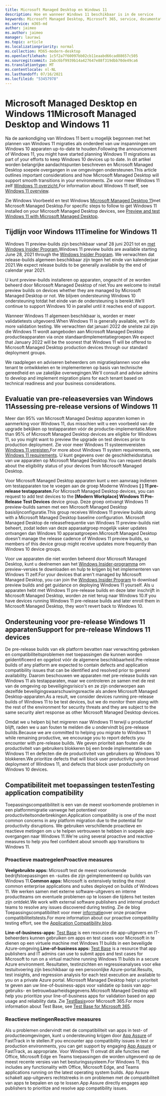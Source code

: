 ```yaml
---
title: Microsoft Managed Desktop en Windows 11
description: Hoe en wanneer Windows 11 beschikbaar is in de service
keywords: Microsoft Managed Desktop, Microsoft 365, service, documentatie
ms.service: m365-md
author: jaimeo
ms.author: jaimeo
manager: laurawi
ms.topic: article
ms.localizationpriority: normal
ms.collection: M365-modern-desktop
ms.openlocfilehash: 1c5f2a7f60097bb02cb11eaabd66cad88657c505
ms.sourcegitcommit: 2abc6bf9939b14a427647e88f319dbb70de49ca6
ms.translationtype: MT
ms.contentlocale: nl-NL
ms.lasthandoff: 07/16/2021
ms.locfileid: "53457978"
---
```

# <a name="microsoft-managed-desktop-and-windows-11"></a><span data-ttu-id="c52c9-104">Microsoft Managed Desktop en Windows 11</span><span class="sxs-lookup"><span data-stu-id="c52c9-104">Microsoft Managed Desktop and Windows 11</span></span>

<span data-ttu-id="c52c9-105">Na de aankondiging van Windows 11 bent u mogelijk begonnen met het plannen van Windows 11 migraties als onderdeel van uw inspanningen om Windows 10 apparaten up-to-date te houden.</span><span class="sxs-lookup"><span data-stu-id="c52c9-105">Following the announcement of Windows 11, you might have started planning Windows 11 migrations as part of your efforts to keep Windows 10 devices up to date.</span></span> <span data-ttu-id="c52c9-106">In dit artikel worden belangrijke aandachtspunten beschreven en Microsoft Managed Desktop soepele overgangen in uw omgevingen ondersteunen.</span><span class="sxs-lookup"><span data-stu-id="c52c9-106">This article outlines important considerations and how Microsoft Managed Desktop will support smooth transitions in your environments.</span></span> <span data-ttu-id="c52c9-107">Zie voor meer Windows 11 zelf [Windows 11 overzicht.](/windows/whats-new/windows-11)</span><span class="sxs-lookup"><span data-stu-id="c52c9-107">For information about Windows 11 itself, see [Windows 11 overview](/windows/whats-new/windows-11).</span></span>

<span data-ttu-id="c52c9-108">Zie Windows Voorbeeld en test Windows [Microsoft Managed Desktop 11](../working-with-managed-desktop/test-win11-mmd.md)met Microsoft Managed Desktop.</span><span class="sxs-lookup"><span data-stu-id="c52c9-108">For specific steps to follow to get Windows 11 installed on your Microsoft Managed Desktop devices, see [Preview and test Windows 11 with Microsoft Managed Desktop](../working-with-managed-desktop/test-win11-mmd.md).</span></span>

## <a name="timeline-for-windows-11"></a><span data-ttu-id="c52c9-109">Tijdlijn voor Windows 11</span><span class="sxs-lookup"><span data-stu-id="c52c9-109">Timeline for Windows 11</span></span>

<span data-ttu-id="c52c9-110">Windows 11 preview-builds zijn beschikbaar vanaf 28 juni 2021 tot en [met Windows Insider Program.](/windows-insider/)</span><span class="sxs-lookup"><span data-stu-id="c52c9-110">Windows 11 preview builds are available starting June 28, 2021 through the [Windows Insider Program](/windows-insider/).</span></span> <span data-ttu-id="c52c9-111">We verwachten dat release-builds algemeen beschikbaar zijn tegen het einde van kalenderjaar 2021.</span><span class="sxs-lookup"><span data-stu-id="c52c9-111">We expect release builds to be generally available by the end of calendar year 2021.</span></span>

<span data-ttu-id="c52c9-112">U kunt preview-builds installeren op apparaten, ongeacht of ze worden beheerd door Microsoft Managed Desktop of niet.</span><span class="sxs-lookup"><span data-stu-id="c52c9-112">You are welcome to install preview builds on devices whether they are managed by Microsoft Managed Desktop or not.</span></span> <span data-ttu-id="c52c9-113">We blijven ondersteuning Windows 10 ondersteuning totdat het einde van de ondersteuning is bereikt.</span><span class="sxs-lookup"><span data-stu-id="c52c9-113">We’ll continue to support Windows 10 in parallel until it reaches end of support.</span></span>

<span data-ttu-id="c52c9-114">Wanneer Windows 11 algemeen beschikbaar is, worden er meer validatietests uitgevoerd.</span><span class="sxs-lookup"><span data-stu-id="c52c9-114">When Windows 11 is generally available, we'll do more validation testing.</span></span> <span data-ttu-id="c52c9-115">We verwachten dat januari 2022 de snelste zal zijn die Windows 11 wordt aangeboden aan Microsoft Managed Desktop productieapparaten via onze standaardimplementatiegroepen.</span><span class="sxs-lookup"><span data-stu-id="c52c9-115">We expect that January 2022 will be the soonest that Windows 11 will be offered to Microsoft Managed Desktop production devices through our standard deployment groups.</span></span>

<span data-ttu-id="c52c9-116">We raadplegen en adviseren beheerders om migratieplannen voor elke tenant te ontwikkelen en te implementeren op basis van technische gereedheid en uw zakelijke overwegingen.</span><span class="sxs-lookup"><span data-stu-id="c52c9-116">We'll consult and advise admins to develop and implement migration plans for each tenant based on technical readiness and your business considerations.</span></span>

## <a name="assessing-pre-release-versions-of-windows-11"></a><span data-ttu-id="c52c9-117">Evaluatie van pre-releaseversies van Windows 11</span><span class="sxs-lookup"><span data-stu-id="c52c9-117">Assessing pre-release versions of Windows 11</span></span>

<span data-ttu-id="c52c9-118">Meer dan 95% van Microsoft Managed Desktop apparaten komen in aanmerking voor Windows 11, dus misschien wilt u een voorbeeld van de upgrade bekijken op testapparaten vóór de productie-implementatie.</span><span class="sxs-lookup"><span data-stu-id="c52c9-118">More than 95% of Microsoft Managed Desktop devices are eligible for Windows 11, so you might want to preview the upgrade on test devices prior to production deployment.</span></span> <span data-ttu-id="c52c9-119">Zie voor meer Windows 11 systeemvereisten [Windows 11 vereisten.](/windows/whats-new/windows-11-requirements)</span><span class="sxs-lookup"><span data-stu-id="c52c9-119">For more about Windows 11 system requirements, see [Windows 11 requirements](/windows/whats-new/windows-11-requirements).</span></span> <span data-ttu-id="c52c9-120">U kunt gegevens over de geschiktheidsstatus van uw apparaten op Microsoft Managed Desktop.</span><span class="sxs-lookup"><span data-stu-id="c52c9-120">You can request details about the eligibility status of your devices from Microsoft Managed Desktop.</span></span>

<span data-ttu-id="c52c9-121">Voor Microsoft Managed Desktop apparaten kunt u een aanvraag indienen om testapparaten toe te voegen aan de groep Moderne Windows **\[ \] 11 pre-release testapparaten.**</span><span class="sxs-lookup"><span data-stu-id="c52c9-121">For Microsoft Managed Desktop devices, you can request to add test devices to the **\[Modern Workplace\] Windows 11 Pre-Release Test Devices** device group.</span></span> <span data-ttu-id="c52c9-122">Deze groep ontvangt Windows 11 preview-builds samen met een Microsoft Managed Desktop basislijnconfiguratie.</span><span class="sxs-lookup"><span data-stu-id="c52c9-122">This group receives Windows 11 preview builds along with a Microsoft Managed Desktop baseline configuration.</span></span> <span data-ttu-id="c52c9-123">Microsoft Managed Desktop de releasefrequentie van Windows 11 preview-builds niet beheert, zodat leden van deze apparaatgroep mogelijk vaker updates ontvangen dan Windows 10 apparaatgroepen.</span><span class="sxs-lookup"><span data-stu-id="c52c9-123">Microsoft Managed Desktop doesn't manage the release cadence of Windows 11 preview builds, so members of this device group might receive updates more frequently than Windows 10 device groups.</span></span>

<span data-ttu-id="c52c9-124">Voor uw apparaten die niet worden beheerd door Microsoft Managed Desktop, kunt u deelnemen aan het [Windows Insider-programma](/windows-insider/) om preview-versies te downloaden en hulp te krijgen bij het implementeren van Windows 11 zelf.</span><span class="sxs-lookup"><span data-stu-id="c52c9-124">For your devices that aren't managed by Microsoft Managed Desktop, you can join the [Windows Insider Program](/windows-insider/) to download preview builds and get guidance on deploying Windows 11 yourself.</span></span> <span data-ttu-id="c52c9-125">Als u apparaten hebt met Windows 11 pre-release builds en deze later inschrijft in Microsoft Managed Desktop, worden ze niet terug naar Windows 10.</span><span class="sxs-lookup"><span data-stu-id="c52c9-125">If you have devices running Windows 11 pre-release builds and later enroll them in Microsoft Managed Desktop, they won't revert back to Windows 10.</span></span>

## <a name="support-for-pre-release-windows-11-devices"></a><span data-ttu-id="c52c9-126">Ondersteuning voor pre-release Windows 11 apparaten</span><span class="sxs-lookup"><span data-stu-id="c52c9-126">Support for pre-release Windows 11 devices</span></span>

<span data-ttu-id="c52c9-127">De pre-release builds van elk platform bevatten naar verwachting gebreken en compatibiliteitsproblemen met toepassingen die kunnen worden geïdentificeerd en opgelost vóór de algemene beschikbaarheid.</span><span class="sxs-lookup"><span data-stu-id="c52c9-127">Pre-release builds of any platform are expected to contain defects and application compatibility issues that can be identified and resolved prior to general availability.</span></span> <span data-ttu-id="c52c9-128">Daarom beschouwen we apparaten met pre-release builds van Windows 11 als testapparaten, maar we controleren ze samen met de rest van de omgeving op beveiligingsrisico's en ze zijn onderworpen aan dezelfde beveiligingswaarschuwingsreactie als andere Microsoft Managed Desktop-apparaten.</span><span class="sxs-lookup"><span data-stu-id="c52c9-128">As a result, we consider devices running pre-release builds of Windows 11 to be test devices, but we do monitor them along with the rest of the environment for security threats and they are subject to the same security alert response as other Microsoft Managed Desktop devices.</span></span>

<span data-ttu-id="c52c9-129">Omdat we u helpen bij het migreren naar Windows 11 terwijl u productief blijft, raden we u aan fouten te melden die u ondervindt bij pre-release builds.</span><span class="sxs-lookup"><span data-stu-id="c52c9-129">Because we are committed to helping you migrate to Windows 11 while remaining productive, we encourage you to report defects you encounter with pre-release builds.</span></span> <span data-ttu-id="c52c9-130">We geven prioriteit aan fouten die de productiviteit van gebruikers blokkeren bij een brede implementatie van Windows 11 en defecten die de productiviteit van gebruikers op Windows 10 blokkeren.</span><span class="sxs-lookup"><span data-stu-id="c52c9-130">We prioritize defects that will block user productivity upon broad deployment of Windows 11, and defects that block user productivity on Windows 10 devices.</span></span>

## <a name="testing-application-compatibility"></a><span data-ttu-id="c52c9-131">Compatibiliteit met toepassingen testen</span><span class="sxs-lookup"><span data-stu-id="c52c9-131">Testing application compatibility</span></span>

<span data-ttu-id="c52c9-132">Toepassingscompatibiliteit is een van de meest voorkomende problemen in een platformmigratie vanwege het potentieel voor productiviteitsonderbrekingen.</span><span class="sxs-lookup"><span data-stu-id="c52c9-132">Application compatibility is one of the most common concerns in any platform migration due to the potential for productivity disruptions.</span></span> <span data-ttu-id="c52c9-133">We gebruiken verschillende proactieve en reactieve metingen om u te helpen vertrouwen te hebben in soepele app-overgangen naar Windows 11.</span><span class="sxs-lookup"><span data-stu-id="c52c9-133">We're using several proactive and reactive measures to help you feel confident about smooth app transitions to Windows 11.</span></span>

### <a name="proactive-measures"></a><span data-ttu-id="c52c9-134">Proactieve maatregelen</span><span class="sxs-lookup"><span data-stu-id="c52c9-134">Proactive measures</span></span>

<span data-ttu-id="c52c9-135">**Veelgebruikte apps:** Microsoft test de meest voorkomende bedrijfstoepassingen en -suites die zijn geïmplementeerd op builds van Windows 11.</span><span class="sxs-lookup"><span data-stu-id="c52c9-135">**Common apps:** Microsoft is extensively testing the most common enterprise applications and suites deployed on builds of Windows 11.</span></span> <span data-ttu-id="c52c9-136">We werken samen met externe software-uitgevers en interne productteams om eventuele problemen op te lossen die tijdens het testen zijn ontdekt.</span><span class="sxs-lookup"><span data-stu-id="c52c9-136">We work with external software publishers and internal product teams to resolve any issues discovered during testing.</span></span> <span data-ttu-id="c52c9-137">Zie de blog Toepassingscompatibiliteit voor meer [informatie](https://blogs.windows.com/windowsexperience/2019/01/15/application-compatibility-in-the-windows-ecosystem/)over onze proactieve compatibiliteitstests.</span><span class="sxs-lookup"><span data-stu-id="c52c9-137">For more information about our proactive compatibility testing effort, see the [Application Compatibility blog](https://blogs.windows.com/windowsexperience/2019/01/15/application-compatibility-in-the-windows-ecosystem/).</span></span>

<span data-ttu-id="c52c9-138">**Line-of-business-apps:** [Test Base](https://www.microsoft.com/testbase) is een resource die app-uitgevers en IT-beheerders kunnen gebruiken om apps en test cases voor Microsoft in te dienen op een virtuele machine met Windows 11 builds in een beveiligde Azure-omgeving.</span><span class="sxs-lookup"><span data-stu-id="c52c9-138">**Line-of-business apps:** [Test Base](https://www.microsoft.com/testbase) is a resource that app publishers and IT admins can use to submit apps and test cases for Microsoft to run on a virtual machine running Windows 11 builds in a secure Azure environment.</span></span> <span data-ttu-id="c52c9-139">Resultaten, testinzichten en regressieanalyses voor elke testuitvoering zijn beschikbaar op een persoonlijke Azure-portal.</span><span class="sxs-lookup"><span data-stu-id="c52c9-139">Results, test insights, and regression analysis for each test execution are available to you on a private Azure portal.</span></span> <span data-ttu-id="c52c9-140">Microsoft Managed Desktop helpt u prioriteit te geven aan uw line-of-business-apps voor validatie op basis van app-gebruiks- en betrouwbaarheidsgegevens.</span><span class="sxs-lookup"><span data-stu-id="c52c9-140">Microsoft Managed Desktop will help you prioritize your line-of-business apps for validation based on app usage and reliability data.</span></span> <span data-ttu-id="c52c9-141">Zie [TestBasis](https://techcommunity.microsoft.com/t5/windows-it-pro-blog/test-base-for-microsoft-365-microsoft-ignite-2021-updates/ba-p/2185566)voor Microsoft 365.</span><span class="sxs-lookup"><span data-stu-id="c52c9-141">For more information about Test Base, see [Test Base for Microsoft 365](https://techcommunity.microsoft.com/t5/windows-it-pro-blog/test-base-for-microsoft-365-microsoft-ignite-2021-updates/ba-p/2185566).</span></span>

### <a name="reactive-measures"></a><span data-ttu-id="c52c9-142">Reactieve metingen</span><span class="sxs-lookup"><span data-stu-id="c52c9-142">Reactive measures</span></span>

<span data-ttu-id="c52c9-143">Als u problemen ondervindt met de compatibiliteit van apps in test- of productieomgevingen, kunt u ondersteuning krijgen door [App Assure](/fasttrack/products-and-capabilities) of FastTrack in te stellen.</span><span class="sxs-lookup"><span data-stu-id="c52c9-143">If you encounter app compatibility issues in test or production environments, you can get support by engaging [App Assure](/fasttrack/products-and-capabilities) or FastTrack, as appropriate.</span></span> <span data-ttu-id="c52c9-144">Voor Windows 11 omvat dit alle functies met Office, Microsoft Edge en Teams toepassingen die worden uitgevoerd op de meest recente versies van het besturingssysteem.</span><span class="sxs-lookup"><span data-stu-id="c52c9-144">For Windows 11, this includes any functionality with Office, Microsoft Edge, and Teams applications running on the latest operating system builds.</span></span> <span data-ttu-id="c52c9-145">App Assure schakelt app-uitgevers rechtstreeks in om problemen met de compatibiliteit van apps te bepalen en op te lossen.</span><span class="sxs-lookup"><span data-stu-id="c52c9-145">App Assure directly engages app publishers to prioritize and resolve app compatibility issues.</span></span>